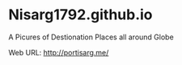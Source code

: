 # Nisarg1792.github.io

A Picures of Destionation Places all around Globe

Web URL: http://portisarg.me/
